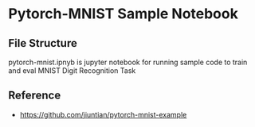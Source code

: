 # Pytorch-MNIST Sample Notebook

## File Structure
pytorch-mnist.ipnyb is jupyter notebook for running sample code to train and eval MNIST Digit Recognition Task

## Reference
* https://github.com/jiuntian/pytorch-mnist-example
